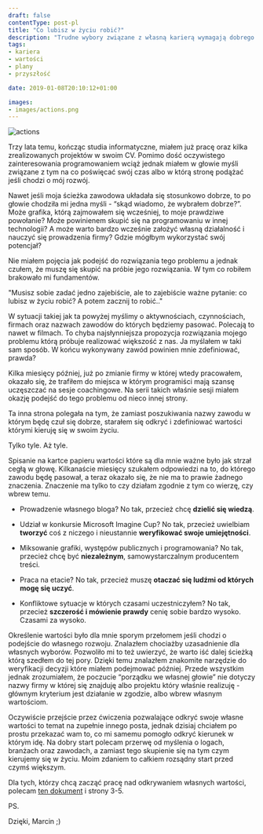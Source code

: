 ```yaml
---
draft: false
contentType: post-pl
title: "Co lubisz w życiu robić?"
description: "Trudne wybory związane z własną karierą wymagają dobrego narzędzia do podejmowania decyzji. Ja jedno z takich narzędzi znalazłem."
tags: 
- kariera
- wartości
- plany
- przyszłość

date: 2019-01-08T20:10:12+01:00

images:
- images/actions.png
---
```


![actions](/images/actions.png)

Trzy lata temu, kończąc studia informatyczne, miałem już pracę oraz kilka zrealizowanych projektów w swoim CV. Pomimo dość oczywistego zainteresowania programowaniem wciąż jednak miałem w głowie myśli związane z tym na co poświęcać swój czas albo w którą stronę podążać jeśli chodzi o mój rozwój. 

Nawet jeśli moja ścieżka zawodowa układała się stosunkowo dobrze, to po głowie chodziła mi jedna myśli - “skąd wiadomo, że wybrałem dobrze?”. Może grafika, którą zajmowałem się wcześniej, to moje prawdziwe powołanie? Może powinienem skupić się na programowaniu w innej technologii? A może warto bardzo wcześnie założyć własną działalność i nauczyć się prowadzenia firmy? Gdzie mógłbym wykorzystać swój potencjał?

Nie miałem pojęcia jak podejść do rozwiązania tego problemu a jednak czułem, że muszę się skupić na próbie jego rozwiązania. W tym co robiłem brakowało mi fundamentów.

"Musisz sobie zadać jedno zajebiście, ale to zajebiście ważne pytanie: co lubisz w życiu robić? A potem zacznij to robić.."

W sytuacji takiej jak ta powyżej myślimy o aktywnościach, czynnościach, firmach oraz nazwach zawodów do których będziemy pasować. Polecają to nawet w filmach. To chyba najsłynniejsza propozycja rozwiązania mojego problemu którą próbuje realizować większość z nas. Ja myślałem w taki sam sposób. W końcu wykonywany zawód powinien mnie zdefiniować, prawda?

Kilka miesięcy później, już po zmianie firmy w której wtedy pracowałem, okazało się, że trafiłem do miejsca w którym programiści mają szansę uczęszczać na sesje coachingowe. Na serii takich właśnie sesji miałem okazję podejść do tego problemu od nieco innej strony.

Ta inna strona polegała na tym, że zamiast poszukiwania nazwy zawodu w którym będę czuł się dobrze, starałem się odkryć i zdefiniować wartości którymi kieruję się w swoim życiu. 

Tylko tyle. Aż tyle.

Spisanie na kartce papieru wartości które są dla mnie ważne było jak strzał cegłą w głowę. Kilkanaście miesięcy szukałem odpowiedzi na to, do którego zawodu będę pasował, a teraz okazało się, że nie ma to prawie żadnego znaczenia. Znaczenie ma tylko to czy działam zgodnie z tym co wierzę, czy wbrew temu.

* Prowadzenie własnego bloga? No tak, przecież chcę **dzielić się wiedzą**.

* Udział w konkursie Microsoft Imagine Cup? No tak, przecież uwielbiam **tworzyć** coś z niczego i nieustannie **weryfikować swoje umiejętności**.

* Miksowanie grafiki, występów publicznych i programowania? No tak, przecież chcę być **niezależnym**, samowystarczalnym producentem treści. 

* Praca na etacie? No tak, przecież muszę **otaczać się ludźmi od których mogę się uczyć**.

* Konfliktowe sytuacje w których czasami uczestniczyłem? No tak, przecież **szczerość i mówienie prawdy** cenię sobie bardzo wysoko. Czasami za wysoko.


Określenie wartości było dla mnie sporym przełomem jeśli chodzi o podejście do własnego rozwoju. Znalazłem chociażby uzasadnienie dla własnych wyborów. Pozwoliło mi to też uwierzyć, że warto iść dalej ścieżką którą szedłem do tej pory. Dzięki temu znalazłem znakomite narzędzie do weryfikacji decyzji które miałem podejmować później. Przede wszystkim jednak zrozumiałem, że poczucie “porządku we własnej głowie” nie dotyczy nazwy firmy w której się znajduję albo projektu który właśnie realizuję - głównym kryterium jest działanie w zgodzie, albo wbrew własnym wartościom.

Oczywiście przejście przez ćwiczenia pozwalające odkryć swoje własne wartości to temat na zupełnie innego posta, jednak dzisiaj chciałem po prostu przekazać wam to, co mi samemu pomogło odkryć kierunek w którym idę. Na dobry start polecam przerwę od myślenia o logach, branżach oraz zawodach, a zamiast tego skupienie się na tym czym kierujemy się w życiu. Moim zdaniem to całkiem rozsądny start przed czymś większym.

Dla tych, którzy chcą zacząć pracę nad odkrywaniem własnych wartości, polecam [ten dokument](http://thehappinesstrap.com/wp-content/uploads/2017/06/complete_worksheets_for_The_Confidence_Gap.pdf) i strony 3-5.

PS.

Dzięki, Marcin ;)

